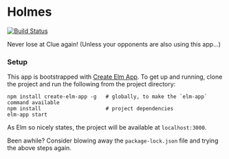 # Holmes
[![Build Status](https://travis-ci.org/mikeknep/holmes.svg?branch=master)](https://travis-ci.org/mikeknep/holmes)

Never lose at Clue again! (Unless your opponents are also using this app...)

### Setup

This app is bootstrapped with [Create Elm App](https://github.com/halfzebra/create-elm-app).
To get up and running, clone the project and run the following from the project directory:
```
npm install create-elm-app -g   # globally, to make the `elm-app` command available
npm install                     # project dependencies
elm-app start
```
As Elm so nicely states, the project will be available at `localhost:3000`.

Been awhile? Consider blowing away the `package-lock.json` file and trying the above steps again.

